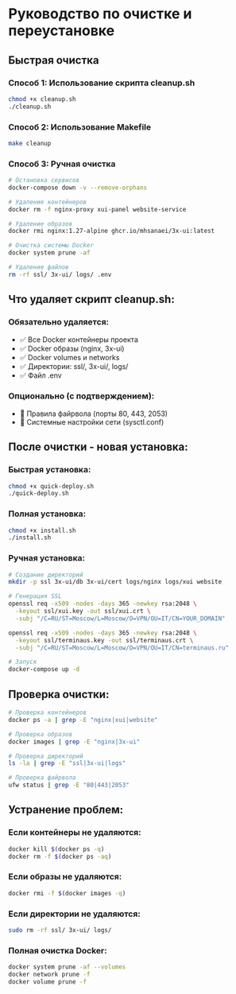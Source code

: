 # Руководство по очистке и переустановке

## Быстрая очистка

### Способ 1: Использование скрипта cleanup.sh
```bash
chmod +x cleanup.sh
./cleanup.sh
```

### Способ 2: Использование Makefile
```bash
make cleanup
```

### Способ 3: Ручная очистка
```bash
# Остановка сервисов
docker-compose down -v --remove-orphans

# Удаление контейнеров
docker rm -f nginx-proxy xui-panel website-service

# Удаление образов
docker rmi nginx:1.27-alpine ghcr.io/mhsanaei/3x-ui:latest

# Очистка системы Docker
docker system prune -af

# Удаление файлов
rm -rf ssl/ 3x-ui/ logs/ .env
```

## Что удаляет скрипт cleanup.sh:

### Обязательно удаляется:
- ✅ Все Docker контейнеры проекта
- ✅ Docker образы (nginx, 3x-ui)
- ✅ Docker volumes и networks
- ✅ Директории: ssl/, 3x-ui/, logs/
- ✅ Файл .env

### Опционально (с подтверждением):
- 🔄 Правила файрвола (порты 80, 443, 2053)
- 🔄 Системные настройки сети (sysctl.conf)

## После очистки - новая установка:

### Быстрая установка:
```bash
chmod +x quick-deploy.sh
./quick-deploy.sh
```

### Полная установка:
```bash
chmod +x install.sh
./install.sh
```

### Ручная установка:
```bash
# Создание директорий
mkdir -p ssl 3x-ui/db 3x-ui/cert logs/nginx logs/xui website

# Генерация SSL
openssl req -x509 -nodes -days 365 -newkey rsa:2048 \
  -keyout ssl/xui.key -out ssl/xui.crt \
  -subj "/C=RU/ST=Moscow/L=Moscow/O=VPN/OU=IT/CN=YOUR_DOMAIN"

openssl req -x509 -nodes -days 365 -newkey rsa:2048 \
  -keyout ssl/terminaus.key -out ssl/terminaus.crt \
  -subj "/C=RU/ST=Moscow/L=Moscow/O=VPN/OU=IT/CN=terminaus.ru"

# Запуск
docker-compose up -d
```

## Проверка очистки:

```bash
# Проверка контейнеров
docker ps -a | grep -E "nginx|xui|website"

# Проверка образов
docker images | grep -E "nginx|3x-ui"

# Проверка директорий
ls -la | grep -E "ssl|3x-ui|logs"

# Проверка файрвола
ufw status | grep -E "80|443|2053"
```

## Устранение проблем:

### Если контейнеры не удаляются:
```bash
docker kill $(docker ps -q)
docker rm -f $(docker ps -aq)
```

### Если образы не удаляются:
```bash
docker rmi -f $(docker images -q)
```

### Если директории не удаляются:
```bash
sudo rm -rf ssl/ 3x-ui/ logs/
```

### Полная очистка Docker:
```bash
docker system prune -af --volumes
docker network prune -f
docker volume prune -f
```